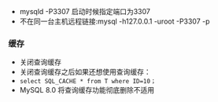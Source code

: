 - mysqld -P3307 启动时候指定端口为3307
- 不在同一台主机远程链接:mysql -h127.0.0.1 -uroot -P3307 -p

### 缓存

- 关闭查询缓存
- 关闭查询缓存之后如果还想使用查询缓存： 
- ```select SQL_CACHE * from T where ID=10；```
- MySQL 8.0 将查询缓存功能彻底删除不适用